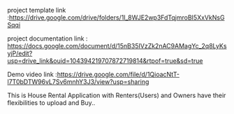project template link :https://drive.google.com/drive/folders/1I_8WJE2wp3FdTqjmroBI5XxVkNsGSqqi


project documentation link : https://docs.google.com/document/d/15nB35IVzZk2nAC9AMagYc_2q8LyKsyjP/edit?usp=drive_link&ouid=104394219707872719814&rtpof=true&sd=true


Demo video link :https://drive.google.com/file/d/1QioacNtT-l7T0bDTW96vL7Sv6mnhY3J3/view?usp=sharing 

This is House Rental Application with Renters(Users) and Owners have their flexibilities to upload and Buy..

